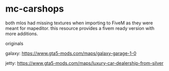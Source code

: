 # mc-carshops


both mlos had missing textures when importing to FiveM as they were meant for mapeditor. this resource provides a fivem ready version with more additions.

originals

galaxy: https://www.gta5-mods.com/maps/galaxy-garage-1-0

jetty: https://www.gta5-mods.com/maps/luxury-car-dealership-from-silver

